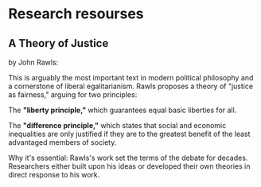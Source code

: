 # Research resourses


## A Theory of Justice 
by John Rawls: 

This is arguably the most important text in modern political philosophy and a cornerstone of liberal egalitarianism. Rawls proposes a theory of "justice as fairness," arguing for two principles: 

​The **"liberty principle,"** which guarantees equal basic liberties for all. 

​The **"difference principle,"** which states that social and economic inequalities are only justified if they are to the greatest benefit of the least advantaged members of society.  

​Why it's essential: Rawls's work set the terms of the debate for decades. Researchers either built upon his ideas or developed their own theories in direct response to his work.
